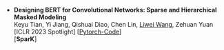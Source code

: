 
- **Designing BERT for Convolutional Networks: Sparse and Hierarchical Masked Modeling** <Br>
Keyu Tian, Yi Jiang, Qishuai Diao, Chen Lin, [Liwei Wang](http://www.liweiwang-pku.com/), Zehuan Yuan <Br>
[ICLR 2023 Spotlight] [[Pytorch-Code](https://github.com/keyu-tian/SparK)] <Br>
[**SparK**]
  